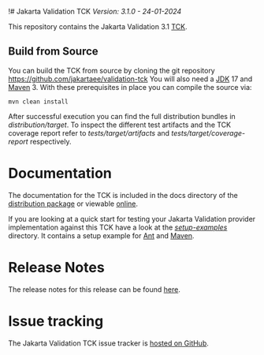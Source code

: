 !# Jakarta Validation TCK
*Version: 3.1.0 - 24-01-2024*

This repository contains the Jakarta Validation 3.1
[TCK](http://en.wikipedia.org/wiki/Technology_Compatibility_Kit).

## Build from Source

You can build the TCK from source by cloning the git repository https://github.com/jakartaee/validation-tck
You will also need a [JDK](http://www.oracle.com/technetwork/java/javase/downloads/index.html) 17 and
[Maven](http://maven.apache.org/) 3. With these prerequisites in place you can compile the source via:

    mvn clean install

After successful execution you can find the full distribution bundles in _distribution/target_. To inspect the different test artifacts
and the TCK coverage report refer to _tests/target/artifacts_ and _tests/target/coverage-report_ respectively.

# Documentation

The documentation for the TCK is included in the docs directory of the [distribution package](https://beanvalidation.org/2.0/tck/)
or viewable [online](http://docs.jboss.org/hibernate/stable/beanvalidation/tck/reference/html_single/).

If you are looking at a quick start for testing your Jakarta Validation provider implementation against this TCK have a look at
the _[setup-examples](https://github.com/jakartaee/validation-tck/tree/master/setup-examples)_ directory.
It contains a setup example for [Ant](https://github.com/jakartaee/validation-tck/blob/master/setup-examples/ant/readme.md)
and [Maven](https://github.com/jakartaee/validation-tck/blob/master/setup-examples/maven/readme.md).

# Release Notes

The release notes for this release can be found [here](https://github.com/jakartaee/validation-tck/blob/master/changelog.txt).

# Issue tracking

The Jakarta Validation TCK issue tracker is [hosted on GitHub](https://github.com/jakartaee/validation-tck/issues).

